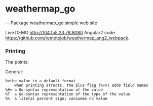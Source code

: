 # weathermap_go
--
Package weathermap_go simple web site

Live DEMO http://104.155.23.78:8080 Angular2 code
https://github.com/remotejob/weathermap_ang2_webpack.


### Printing

The points:

General:

    %vthe value in a default format
        when printing structs, the plus flag (%+v) adds field names
    %#v a Go-syntax representation of the value
    %T	a Go-syntax representation of the type of the value
    %%	a literal percent sign; consumes no value
